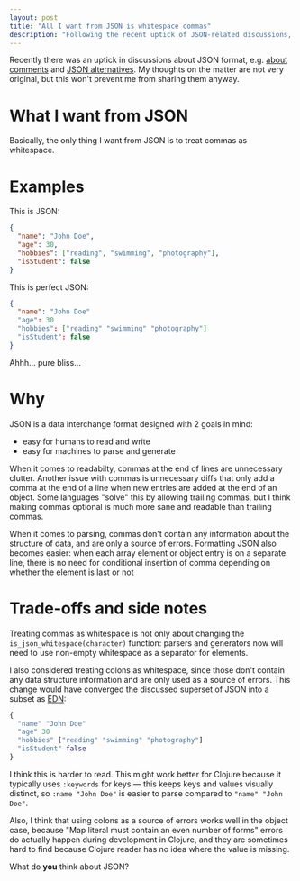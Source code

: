 ```yaml
---
layout: post
title: "All I want from JSON is whitespace commas"
description: "Following the recent uptick of JSON-related discussions, here is my opinion on the matter"
---
```


Recently there was an uptick in discussions about JSON format, e.g. [about comments](https://news.ycombinator.com/item?id=42360390) and [JSON alternatives](https://news.ycombinator.com/item?id=42360681). My thoughts on the matter are not very original, but this won't prevent me from sharing them anyway.

# What I want from JSON

Basically, the only thing I want from JSON is to treat commas as whitespace.

# Examples

This is JSON:
```json
{
  "name": "John Doe",
  "age": 30,
  "hobbies": ["reading", "swimming", "photography"],
  "isStudent": false
}
```

This is perfect JSON:
```json
{
  "name": "John Doe"
  "age": 30
  "hobbies": ["reading" "swimming" "photography"]
  "isStudent": false
}
```
Ahhh... pure bliss...

# Why

JSON is a data interchange format designed with 2 goals in mind:
- easy for humans to read and write
- easy for machines to parse and generate

When it comes to readabilty, commas at the end of lines are unnecessary clutter. Another issue with commas is unnecessary diffs that only add a comma at the end of a line when new entries are added at the end of an object. Some languages "solve" this by allowing trailing commas, but I think making commas optional is much more sane and readable than trailing commas.

When it comes to parsing, commas don't contain any information about the structure of data, and are only a source of errors. Formatting JSON also becomes easier: when each array element or object entry is on a separate line, there is no need for conditional insertion of comma depending on whether the element is last or not

# Trade-offs and side notes

Treating commas as whitespace is not only about changing the `is_json_whitespace(character)` function: parsers and generators now will need to use non-empty whitespace as a separator for elements.

I also considered treating colons as whitespace, since those don't contain any data structure information and are only used as a source of errors. This change would have converged the discussed superset of JSON into a subset as [EDN](https://github.com/edn-format/edn):
```clojure
{
  "name" "John Doe"
  "age" 30
  "hobbies" ["reading" "swimming" "photography"]
  "isStudent" false
}
```
I think this is harder to read. This might work better for Clojure because it typically uses `:keywords` for keys — this keeps keys and values visually distinct, so  `:name "John Doe"` is easier to parse compared to `"name" "John Doe"`.

Also, I think that using colons as a source of errors works well in the object case, because "Map literal must contain an even number of forms" errors do actually happen during development in Clojure, and they are sometimes hard to find because Clojure reader has no idea where the value is missing.

What do **you** think about JSON?